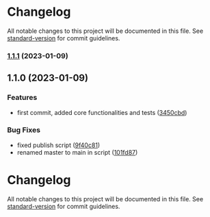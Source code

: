 # Changelog

All notable changes to this project will be documented in this file. See
[standard-version](https://github.com/conventional-changelog/standard-version)
for commit guidelines.

### [1.1.1](https://github.com/jcollinsondev/TypedApiMapper/compare/v1.1.0...v1.1.1) (2023-01-09)

## 1.1.0 (2023-01-09)

### Features

- first commit, added core functionalities and tests
  ([3450cbd](https://github.com/jcollinsondev/TypedApiMapper/commit/3450cbdb33a2ae965df301dde58f03762b8fb774))

### Bug Fixes

- fixed publish script
  ([9f40c81](https://github.com/jcollinsondev/TypedApiMapper/commit/9f40c8131ce6994009244e8870d8433c015d133b))
- renamed master to main in script
  ([101fd87](https://github.com/jcollinsondev/TypedApiMapper/commit/101fd87e80acef1899313406cff6355546b880b4))

# Changelog

All notable changes to this project will be documented in this file. See
[standard-version](https://github.com/conventional-changelog/standard-version)
for commit guidelines.
